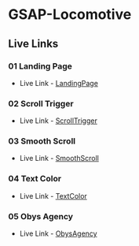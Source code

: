 # GSAP-Locomotive


## Live Links

### 01 Landing Page
- Live Link - [LandingPage](https://landing-page-jet-six.vercel.app/)

### 02 Scroll Trigger

- Live Link - [ScrollTrigger](https://scroll-trigger-rust.vercel.app/)

### 03 Smooth Scroll
- Live Link - [SmoothScroll](https://smooth-scroll-ebon.vercel.app/)

### 04 Text Color
- Live Link - [TextColor](https://text-color-delta.vercel.app/)

### 05 Obys Agency
- Live Link - [ObysAgency](https://obys-agency-zeta.vercel.app/)
